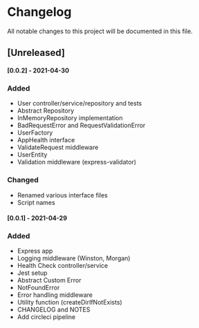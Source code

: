 # Changelog

All notable changes to this project will be documented in this file.

## [Unreleased]

#### [0.0.2] - 2021-04-30

### Added

- User controller/service/repository and tests
- Abstract Repository
- InMemoryRepository implementation
- BadRequestError and RequestValidationError
- UserFactory
- AppHealth interface
- ValidateRequest middleware
- UserEntity
- Validation middleware (express-validator)

### Changed

- Renamed various interface files
- Script names

#### [0.0.1] - 2021-04-29

### Added

- Express app
- Logging middleware (Winston, Morgan)
- Health Check controller/service
- Jest setup
- Abstract Custom Error
- NotFoundError
- Error handling middleware
- Utility function (createDirIfNotExists)
- CHANGELOG and NOTES
- Add circleci pipeline
